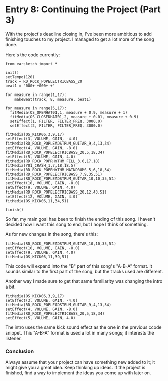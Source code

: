 # Entry 8: Continuing the Project (Part 3)

With the project's deadline closing in, I've been more ambitious to add finishing touches to my project. I managed to get a lot more of the song done.

Here's the code currently:

```
from earsketch import *

init()
setTempo(120)
track = RD_ROCK_POPELECTRICBASS_20
beat1 = "000+-+000+-+"

for measure in range(1,17):
    makeBeat(track, 8, measure, beat1)
    
for measure in range(5,17):
  fitMedia(OS_OPENHAT01,1, measure + 0.9, measure + 1)
  fitMedia(OS_CLOSEDHAT01,2, measure + 0.01, measure + 0.9)
  setEffect(1, FILTER, FILTER_FREQ, 3000.0)
  setEffect(2, FILTER, FILTER_FREQ, 3000.0)
  
fitMedia(OS_KICK06,3,9,17)
setEffect(3, VOLUME, GAIN, -4.0)
fitMedia(RD_ROCK_POPLEADSTRUM_GUITAR_9,4,13,34)
setEffect(4, VOLUME, GAIN, -8.0)
fitMedia(RD_ROCK_POPELECTRICBASS_20,5,18,34)
setEffect(5, VOLUME, GAIN, 4.0)
fitMedia(RD_ROCK_POPRHYTHM_FILL_3,6,17,18)
fitMedia(Y01_CRASH_1,7,18,18.5)
fitMedia(RD_ROCK_POPRHYTHM_MAINDRUMS_5,6,18,34)
fitMedia(RD_ROCK_POPELECTRICBASS_7,9,35,51)
fitMedia(RD_ROCK_POPLEADSTRUM_GUITAR_10,10,35,51)
setEffect(10, VOLUME, GAIN, -8.0)
setEffect(9, VOLUME, GAIN, 4.0)
fitMedia(RD_ROCK_POPELECTRICBASS_20,12,43,51)
setEffect(12, VOLUME, GAIN, 4.0)
fitMedia(OS_KICK06,11,34,51)

finish()
```
So far, my main goal has been to finish the ending of this song. I haven't decided how I want this song to end, but I hope I think of something. 

As for new changes in the song, there's this:

```
fitMedia(RD_ROCK_POPLEADSTRUM_GUITAR_10,10,35,51)
setEffect(10, VOLUME, GAIN, -8.0)
setEffect(9, VOLUME, GAIN, 4.0)
fitMedia(OS_KICK06,11,39,51)
```
This code will expand into the "B" part of this song's "A-B-A" format. It sounds similar to the first part of the song, but the tracks used are different.

Another way I made sure to get that same familiarity was changing the intro a bit.

```
fitMedia(OS_KICK06,3,9,17)
setEffect(3, VOLUME, GAIN, -4.0)
fitMedia(RD_ROCK_POPLEADSTRUM_GUITAR_9,4,13,34)
setEffect(4, VOLUME, GAIN, -8.0)
fitMedia(RD_ROCK_POPELECTRICBASS_20,5,18,34)
setEffect(5, VOLUME, GAIN, 4.0)
```
The intro uses the same kick sound effect as the one in the previous ccode snippet. This "A-B-A" format is used a lot in many songs; it interests the listener.

### Conclusion

Always assume that your project can have something new added to it; it might give you a great idea. Keep thinking up ideas. If the project is finished, find a way to implement the ideas you come up with later on. 


